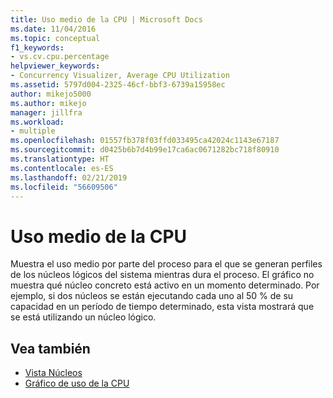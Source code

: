 ```yaml
---
title: Uso medio de la CPU | Microsoft Docs
ms.date: 11/04/2016
ms.topic: conceptual
f1_keywords:
- vs.cv.cpu.percentage
helpviewer_keywords:
- Concurrency Visualizer, Average CPU Utilization
ms.assetid: 5797d004-2325-46cf-bbf3-6739a15958ec
author: mikejo5000
ms.author: mikejo
manager: jillfra
ms.workload:
- multiple
ms.openlocfilehash: 01557fb378f03ffd033495ca42024c1143e67187
ms.sourcegitcommit: d0425b6b7d4b99e17ca6ac0671282bc718f80910
ms.translationtype: HT
ms.contentlocale: es-ES
ms.lasthandoff: 02/21/2019
ms.locfileid: "56609506"
---
```

# <a name="average-cpu-utilization"></a>Uso medio de la CPU
Muestra el uso medio por parte del proceso para el que se generan perfiles de los núcleos lógicos del sistema mientras dura el proceso. El gráfico no muestra qué núcleo concreto está activo en un momento determinado. Por ejemplo, si dos núcleos se están ejecutando cada uno al 50 % de su capacidad en un período de tiempo determinado, esta vista mostrará que se está utilizando un núcleo lógico.

## <a name="see-also"></a>Vea también
- [Vista Núcleos](../profiling/cores-view.md)
- [Gráfico de uso de la CPU](../profiling/cpu-utilization-graph.md)